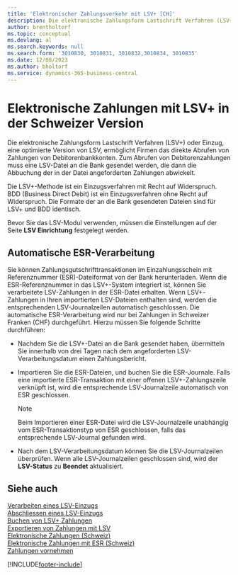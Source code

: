 ```yaml
---
title: 'Elektronischer Zahlungsverkehr mit LSV+ [CH]'
description: Die elektronische Zahlungsform Lastschrift Verfahren (LSV+) oder Einzug ermöglicht Firmen das direkte Abrufen von Zahlungen von Debitorenbankkonten.
author: brentholtorf
ms.topic: conceptual
ms.devlang: al
ms.search.keywords: null
ms.search.form: '3010830, 3010831, 3010832,3010834, 3010835'
ms.date: 12/08/2023
ms.author: bholtorf
ms.service: dynamics-365-business-central
---
```

# <a name="swiss-electronic-payments-using-lsv-in-the-swiss-version"></a>Elektronische Zahlungen mit LSV+ in der Schweizer Version
Die elektronische Zahlungsform Lastschrift Verfahren (LSV+) oder Einzug, eine optimierte Version von LSV, ermöglicht Firmen das direkte Abrufen von Zahlungen von Debitorenbankkonten. Zum Abrufen von Debitorenzahlungen muss eine LSV-Datei an die Bank gesendet werden, die dann die Abbuchung der in der Datei angeforderten Zahlungen abwickelt.  

Die LSV+-Methode ist ein Einzugsverfahren mit Recht auf Widerspruch. BDD (Business Direct Debit) ist ein Einzugsverfahren ohne Recht auf Widerspruch. Die Formate der an die Bank gesendeten Dateien sind für LSV+ und BDD identisch.  

Bevor Sie das LSV-Modul verwenden, müssen die Einstellungen auf der Seite **LSV Einrichtung** festgelegt werden.

## <a name="automatic-esr-processing"></a>Automatische ESR-Verarbeitung
Sie können Zahlungsgutschrifttransaktionen im Einzahlungsschein mit Referenznummer (ESR)-Dateiformat von der Bank herunterladen. Wenn die ESR-Referenznummer in das LSV+-System integriert ist, können Sie verarbeitete LSV-Zahlungen in der ESR-Datei erhalten. Wenn LSV+-Zahlungen in Ihren importierten LSV-Dateien enthalten sind, werden die entsprechenden LSV-Journalzeilen automatisch geschlossen. Die automatische ESR-Verarbeitung wird nur bei Zahlungen in Schweizer Franken (CHF) durchgeführt. Hierzu müssen Sie folgende Schritte durchführen:  

- Nachdem Sie die LSV+-Datei an die Bank gesendet haben, übermitteln Sie innerhalb von drei Tagen nach dem angeforderten LSV-Verarbeitungsdatum einen Zahlungsbericht.  

- Importieren Sie die ESR-Dateien, und buchen Sie die ESR-Journale. Falls eine importierte ESR-Transaktion mit einer offenen LSV+-Zahlungszeile verknüpft ist, wird die entsprechende LSV-Journalzeile automatisch von ESR geschlossen.  

    > [!NOTE]  
    >  Beim Importieren einer ESR-Datei wird die LSV-Journalzeile unabhängig vom ESR-Transaktionstyp von ESR geschlossen, falls das entsprechende LSV-Journal gefunden wird.  

- Nach dem LSV-Verarbeitungsdatum können Sie die LSV-Journalzeilen überprüfen. Wenn alle LSV-Journalzeilen geschlossen sind, wird der **LSV-Status** zu **Beendet** aktualisiert.  

## <a name="see-also"></a>Siehe auch
 [Verarbeiten eines LSV-Einzugs](how-to-process-an-lsv-collection.md)   
 [Abschliessen eines LSV-Einzugs](how-to-close-an-lsv-collection.md)   
 [Buchen von LSV+ Zahlungen](how-to-post-lsv-payments.md)   
 [Exportieren von Zahlungen mit LSV](how-to-export-payments-using-lsv.md)   
 [Elektronische Zahlungen (Schweiz)](swiss-electronic-payments.md)   
 [Elektronische Zahlungen mit ESR (Schweiz)](swiss-electronic-payments-using-esr.md)   
 [Zahlungen vornehmen](../../payables-make-payments.md)


[!INCLUDE[footer-include](../../includes/footer-banner.md)]
